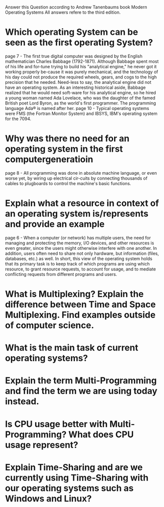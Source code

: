 Answer this Question according to Andrew Tanenbaums book Modern Operating Systems
All answers refere to the third edition. 
# Which operating System can be seen as the first operating System?
page 7 - The  first  true  digital  computer  was  designed  by  the  English  mathematician  Charles  Babbage  (1792-1871).   Although  Babbage  spent most  of his  life  and  for-tune  trying  to  build his  "analytical  engine,"  he  never got  it  working  properly  be-cause  it  was  purely  mechanical,  and  the  technology  of his  day  could  not  produce  the  required  wheels,  gears,  and  cogs  to  the  high precision  that  he  needed.  Need-less to say, the analytical engine  did not have an operating  system.  As  an  interesting  historical  aside,  Babbage  realized  that  he  would  need  soft-ware  for his analytical  engine,  so he hired  a young  woman  named  Ada Lovelace, who  was  the  daughter  of  the  famed  British  poet  Lord Byron,  as  the  world's  first  programmer.  The  programming  language Ada® is  named  after her.
page 10 - Typical  operating systems were FMS (the Fortran Monitor System)  and IBSYS,  IBM's operating  system for the 7094. 

# Why was there no need for an operating system in the first computergeneratioin
page 8 -  All programming was done in absolute machine language, or even worse yet, by wiring up electrical cir-cuits  by  connecting  thousands  of  cables  to  plugboards  to  control  the  machine's  basic  functions.

# Explain what a resource in context of an operating system is/represents and provide an example
page 6 - When  a computer  (or network)  has multiple users,  the  need  for  managing  and  protecting  the  memory,  I/O  devices,  and  other resources  is even  greater,  since  the  users  might  otherwise  interfere  with  one  another.   In  addition,  users  often  need  to  share  not  only  hardware,  but  information  (files,  databases,  etc.)  as  well.   In short, this  view  of  the  operating  system  holds  that  its  primary  task  is  to  keep  track  of  which  programs  are  using  which  resource,  to  grant  resource  requests,  to  account  for usage,  and to  mediate  conflicting  requests  from different  programs and  users.  
# What  is  Multiplexing?  Explain  the  difference  between  Time  and  Space  Multiplexing. Find examples outside of computer science. 

# What is the main task of current operating systems?

# Explain the term Multi-Programming and find the term we are using today instead.

# Is CPU usage better with Multi-Programming? What does CPU usage represent?

# Explain Time-Sharing and are we currently using Time-Sharing with our operating systems such as Windows and Linux?
